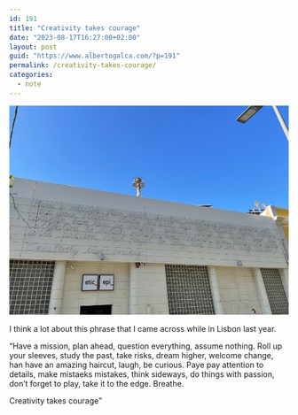 ```yaml
---
id: 191
title: "Creativity takes courage"
date: "2023-08-17T16:27:00+02:00"
layout: post
guid: "https://www.albertogalca.com/?p=191"
permalink: /creativity-takes-courage/
categories:
  - note
---
```


![](/assets/images/posts/2024/01/image.jpg)

I think a lot about this phrase that I came across while in Lisbon last year.

“Have a mission, plan ahead, question everything, assume nothing. Roll up your sleeves, study the past, take risks, dream higher, welcome change, han have an amazing haircut, laugh, be curious. Paye pay attention to details, make mistaeks mistakes, think sideways, do things with passion, don’t forget to play, take it to the edge. Breathe.

Creativity takes courage”
